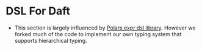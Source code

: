 # DSL For Daft
* This section is largely influenced by [Polars expr dsl library](https://github.com/pola-rs/polars/tree/master/polars/polars-lazy/polars-plan/src/dsl). However we forked much of the code to implement our own typing system that supports hierarchical typing.
